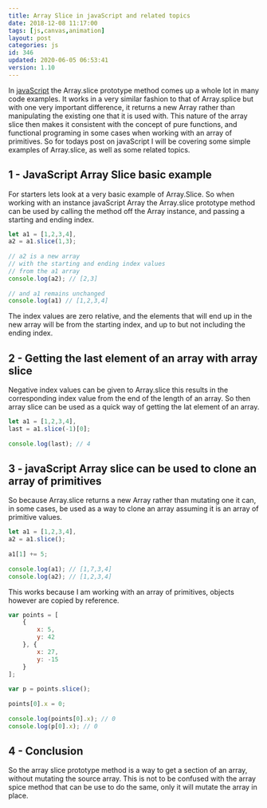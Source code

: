 ```yaml
---
title: Array Slice in javaScript and related topics
date: 2018-12-08 11:17:00
tags: [js,canvas,animation]
layout: post
categories: js
id: 346
updated: 2020-06-05 06:53:41
version: 1.10
---
```


In [javaScript](https://developer.mozilla.org/en-US/docs/Web/JavaScript) the Array.slice prototype method comes up a whole lot in many code examples. It works in a very similar fashion to that of Array.splice but with one very important difference, it returns a new Array rather than manipulating the existing one that it is used with. This nature of the array slice then makes it consistent with the concept of pure functions, and functional programing in some cases when working with an array of primitives. So for todays post on javaScript I will be covering some simple examples of Array.slice, as well as some related topics.

<!-- more -->


## 1 - JavaScript Array Slice basic example

For starters lets look at a very basic example of Array.Slice. So when working with an instance javaScript Array the Array.slice prototype method can be used by calling the method off the Array instance, and passing a starting and ending index.

```js
let a1 = [1,2,3,4],
a2 = a1.slice(1,3);
 
// a2 is a new array
// with the starting and ending index values
// from the a1 array
console.log(a2); // [2,3]
 
// and a1 remains unchanged
console.log(a1) // [1,2,3,4]
```

The index values are zero relative, and the elements that will end up in the new array will be from the starting index, and up to but not including the ending index.

## 2 - Getting the last element of an array with array slice

Negative index values can be given to Array.slice this results in the corresponding index value from the end of the length of an array. So then array slice can be used as a quick way of getting the lat element of an array.

```js
let a1 = [1,2,3,4],
last = a1.slice(-1)[0];
 
console.log(last); // 4
```

## 3 - javaScript Array slice can be used to clone an array of primitives

So because Array.slice returns a new Array rather than mutating one it can, in some cases, be used as a way to clone an array assuming it is an array of primitive values.

```js
let a1 = [1,2,3,4],
a2 = a1.slice();
 
a1[1] += 5;
 
console.log(a1); // [1,7,3,4]
console.log(a2); // [1,2,3,4]
```

This works because I am working with an array of primitives, objects however are copied by reference.

```js
var points = [
    {
        x: 5,
        y: 42
    }, {
        x: 27,
        y: -15
    }
];
 
var p = points.slice();
 
points[0].x = 0;
 
console.log(points[0].x); // 0
console.log(p[0].x); // 0
```

## 4 - Conclusion

So the array slice prototype method is a way to get a section of an array, without mutating the source array. This is not to be confused with the array spice method that can be use to do the same, only it will mutate the array in place.
